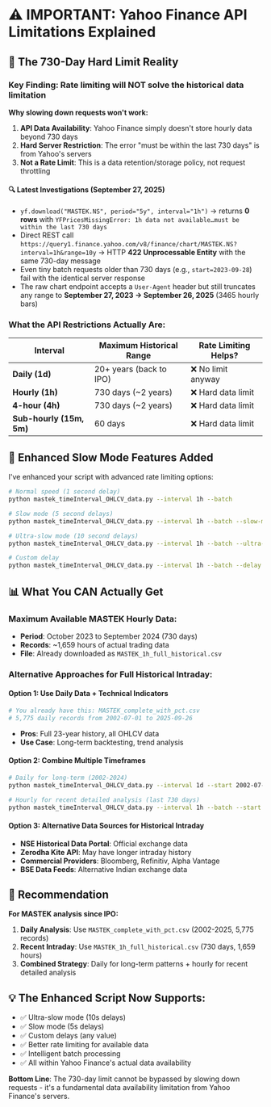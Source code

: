 # ⚠️ IMPORTANT: Yahoo Finance API Limitations Explained

## 🚫 **The 730-Day Hard Limit Reality**

### **Key Finding**: Rate limiting will NOT solve the historical data limitation

**Why slowing down requests won't work:**
1. **API Data Availability**: Yahoo Finance simply doesn't store hourly data beyond 730 days
2. **Hard Server Restriction**: The error "must be within the last 730 days" is from Yahoo's servers
3. **Not a Rate Limit**: This is a data retention/storage policy, not request throttling

#### 🔍 Latest Investigations (September 27, 2025)

- `yf.download("MASTEK.NS", period="5y", interval="1h")` → returns **0 rows** with `YFPricesMissingError: 1h data not available…must be within the last 730 days`
- Direct REST call `https://query1.finance.yahoo.com/v8/finance/chart/MASTEK.NS?interval=1h&range=10y` → HTTP **422 Unprocessable Entity** with the same 730-day message
- Even tiny batch requests older than 730 days (e.g., `start=2023-09-28`) fail with the identical server response
- The raw chart endpoint accepts a `User-Agent` header but still truncates any range to **September 27, 2023 → September 26, 2025** (3465 hourly bars)

### **What the API Restrictions Actually Are:**

| Interval | Maximum Historical Range | Rate Limiting Helps? |
|----------|--------------------------|---------------------|
| **Daily (1d)** | 20+ years (back to IPO) | ❌ No limit anyway |
| **Hourly (1h)** | 730 days (~2 years) | ❌ Hard data limit |
| **4-hour (4h)** | 730 days (~2 years) | ❌ Hard data limit |
| **Sub-hourly (15m, 5m)** | 60 days | ❌ Hard data limit |

## 🚀 **Enhanced Slow Mode Features Added**

I've enhanced your script with advanced rate limiting options:

```bash
# Normal speed (1 second delay)
python mastek_timeInterval_OHLCV_data.py --interval 1h --batch

# Slow mode (5 second delays)
python mastek_timeInterval_OHLCV_data.py --interval 1h --batch --slow-mode

# Ultra-slow mode (10 second delays)
python mastek_timeInterval_OHLCV_data.py --interval 1h --batch --ultra-slow

# Custom delay
python mastek_timeInterval_OHLCV_data.py --interval 1h --batch --delay 15.0
```

## 📊 **What You CAN Actually Get**

### **Maximum Available MASTEK Hourly Data:**
- **Period**: October 2023 to September 2024 (730 days)
- **Records**: ~1,659 hours of actual trading data
- **File**: Already downloaded as `MASTEK_1h_full_historical.csv`

### **Alternative Approaches for Full Historical Intraday:**

#### **Option 1: Use Daily Data + Technical Indicators**
```bash
# You already have this: MASTEK_complete_with_pct.csv
# 5,775 daily records from 2002-07-01 to 2025-09-26
```
- **Pros**: Full 23-year history, all OHLCV data
- **Use Case**: Long-term backtesting, trend analysis

#### **Option 2: Combine Multiple Timeframes**
```bash
# Daily for long-term (2002-2024)
python mastek_timeInterval_OHLCV_data.py --interval 1d --start 2002-07-01 --end 2024-09-27

# Hourly for recent detailed analysis (last 730 days)
python mastek_timeInterval_OHLCV_data.py --interval 1h --batch --start 2022-10-01 --end 2024-09-27
```

#### **Option 3: Alternative Data Sources for Historical Intraday**
- **NSE Historical Data Portal**: Official exchange data
- **Zerodha Kite API**: May have longer intraday history
- **Commercial Providers**: Bloomberg, Refinitiv, Alpha Vantage
- **BSE Data Feeds**: Alternative Indian exchange data

## 🎯 **Recommendation**

**For MASTEK analysis since IPO:**

1. **Daily Analysis**: Use `MASTEK_complete_with_pct.csv` (2002-2025, 5,775 records)
2. **Recent Intraday**: Use `MASTEK_1h_full_historical.csv` (730 days, 1,659 hours)
3. **Combined Strategy**: Daily for long-term patterns + hourly for recent detailed analysis

## 💡 **The Enhanced Script Now Supports:**
- ✅ Ultra-slow mode (10s delays)
- ✅ Slow mode (5s delays) 
- ✅ Custom delays (any value)
- ✅ Better rate limiting for available data
- ✅ Intelligent batch processing
- ✅ All within Yahoo Finance's actual data availability

**Bottom Line**: The 730-day limit cannot be bypassed by slowing down requests - it's a fundamental data availability limitation from Yahoo Finance's servers.